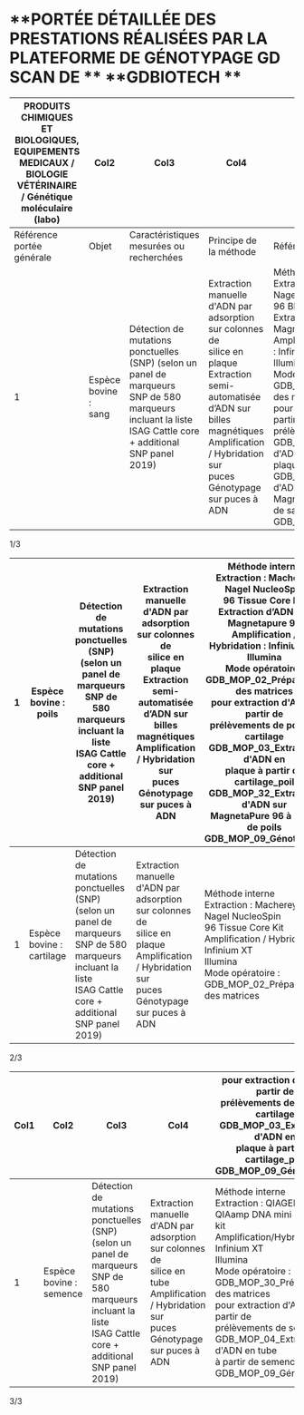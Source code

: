 # **PORTÉE DÉTAILLÉE DES PRESTATIONS RÉALISÉES PAR LA PLATEFORME DE GÉNOTYPAGE GD SCAN DE ** **GDBIOTECH **







|PRODUITS CHIMIQUES ET BIOLOGIQUES, EQUIPEMENTS MEDICAUX / BIOLOGIE VÉTÉRINAIRE / Génétique moléculaire (labo)|Col2|Col3|Col4|Col5|
|---|---|---|---|---|
|Référence<br>portée<br>générale|Objet|Caractéristiques mesurées ou<br>recherchées|Principe de la méthode|Référence de la méthode|
|1|Espèce bovine :<br>sang|Détection de mutations ponctuelles<br>(SNP) (selon un panel de marqueurs<br>SNP de 580 marqueurs incluant la liste<br>ISAG Cattle core + additional SNP panel<br>2019)|Extraction manuelle d'ADN par<br>adsorption sur colonnes de<br>silice en plaque<br>Extraction semi-automatisée<br>d’ADN sur billes magnétiques<br>Amplification / Hybridation sur<br>puces<br>Génotypage sur puces à ADN|Méthode interne<br>Extraction : Macherey Nagel NucleoSpin<br>96 Blood Core Kit<br>Extraction d’ADN sur Magnetapure 96<br>Amplification / Hybridation : Infinium XT<br>Illumina<br>Modes opératoires :<br>GDB_MOP_01_Préparation des matrices<br>pour extraction d'ADN à partir de<br>prélèvements de sang<br>GDB_MOP_05_Extraction d'ADN en<br>plaque à partir de sang<br>GDB_MOP_33_Extraction d'ADN sur<br>MagnetaPure 96 à partir de sang<br>GDB_MOP_09_Génotypage|


1/3

|1|Espèce bovine :<br>poils|Détection de mutations ponctuelles<br>(SNP) (selon un panel de marqueurs<br>SNP de 580 marqueurs incluant la liste<br>ISAG Cattle core + additional SNP panel<br>2019)|Extraction manuelle d'ADN par<br>adsorption sur colonnes de<br>silice en plaque<br>Extraction semi-automatisée<br>d’ADN sur billes magnétiques<br>Amplification / Hybridation sur<br>puces<br>Génotypage sur puces à ADN|Méthode interne<br>Extraction : Macherey Nagel NucleoSpin<br>96 Tissue Core Kit<br>Extraction d’ADN sur Magnetapure 96<br>Amplification / Hybridation : Infinium XT<br>Illumina<br>Mode opératoire :<br>GDB_MOP_02_Préparation des matrices<br>pour extraction d'ADN à partir de<br>prélèvements de poils et cartilage<br>GDB_MOP_03_Extraction d'ADN en<br>plaque à partir de cartilage_poil<br>GDB_MOP_32_Extraction d'ADN sur<br>MagnetaPure 96 à partir de poils<br>GDB_MOP_09_Génotypage|
|---|---|---|---|---|
|1|Espèce bovine :<br>cartilage|Détection de mutations ponctuelles<br>(SNP) (selon un panel de marqueurs<br>SNP de 580 marqueurs incluant la liste<br>ISAG Cattle core + additional SNP panel<br>2019)|Extraction manuelle d'ADN par<br>adsorption sur colonnes de<br>silice en plaque<br>Amplification / Hybridation sur<br>puces<br>Génotypage sur puces à ADN|Méthode interne<br>Extraction : Macherey Nagel NucleoSpin<br>96 Tissue Core Kit<br>Amplification / Hybridation : Infinium XT<br>Illumina<br>Mode opératoire :<br>GDB_MOP_02_Préparation des matrices|


2/3

|Col1|Col2|Col3|Col4|pour extraction d'ADN à partir de<br>prélèvements de poils et cartilage<br>GDB_MOP_03_Extraction d'ADN en<br>plaque à partir de cartilage_poil<br>GDB_MOP_09_Génotypage|
|---|---|---|---|---|
|1|Espèce bovine :<br>semence|Détection de mutations ponctuelles<br>(SNP) (selon un panel de marqueurs<br>SNP de 580 marqueurs incluant la liste<br>ISAG Cattle core + additional SNP panel<br>2019)|Extraction manuelle d'ADN par<br>adsorption sur colonnes de<br>silice en tube<br>Amplification / Hybridation sur<br>puces<br>Génotypage sur puces à ADN|Méthode interne<br>Extraction : QIAGEN QIAamp DNA mini<br>kit<br>Amplification/Hybridation : Infinium XT<br>Illumina<br>Mode opératoire :<br>GDB_MOP_30_Préparation des matrices<br>pour extraction d'ADN à partir de<br>prélèvements de semence<br>GDB_MOP_04_Extraction d'ADN en tube<br>à partir de semence<br>GDB_MOP_09_Génotypage|


3/3

